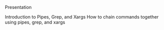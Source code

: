 Presentation

Introduction to Pipes, Grep, and Xargs
How to chain commands together using pipes, grep, and xargs
